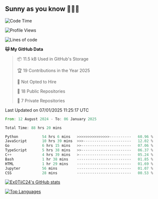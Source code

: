 ## Sunny as you know 🫨🫨👋

<!--START_SECTION:waka-->
![Code Time](http://img.shields.io/badge/Code%20Time-93%20hrs%205%20mins-blue)

![Profile Views](http://img.shields.io/badge/Profile%20Views-3-blue)

![Lines of code](https://img.shields.io/badge/From%20Hello%20World%20I%27ve%20Written-206.9%20thousand%20lines%20of%20code-blue)

**🐱 My GitHub Data** 

> 📦 11.5 kB Used in GitHub's Storage 
 > 
> 🏆 19 Contributions in the Year 2025
 > 
> 🚫 Not Opted to Hire
 > 
> 📜 18 Public Repositories 
 > 
> 🔑 7 Private Repositories 
 > 

 Last Updated on 07/01/2025 11:25:17 UTC
<!--END_SECTION:waka-->

<!--START_SECTION:code-->

```rust
From: 12 August 2024 - To: 06 January 2025

Total Time: 88 hrs 20 mins

Python           54 hrs 6 mins   >>>>>>>>>>>>>>>----------   60.96 %
JavaScript       10 hrs 39 mins  >>>----------------------   12.02 %
Go               6 hrs 15 mins   >>-----------------------   07.06 %
TypeScript       5 hrs 38 mins   >>-----------------------   06.37 %
C++              4 hrs 39 mins   >------------------------   05.24 %
Bash             1 hr 38 mins    -------------------------   01.85 %
HTML             1 hr 29 mins    -------------------------   01.69 %
Jupyter          56 mins         -------------------------   01.07 %
CSS              28 mins         -------------------------   00.53 %
```

<!--END_SECTION:code-->
<a href="http://www.github.com/Ex0TiiC24"><img src="https://github-readme-stats.vercel.app/api?username=Ex0TiiC24&show_icons=true&hide=&count_private=true&title_color=0891b2&text_color=ffffff&icon_color=0891b2&bg_color=1c1917&hide_border=true&show_icons=true" alt="Ex0TiiC24's GitHub stats" /></a>

<a href="https://github.com/Ex0TiiC24" align="left"><img src="https://github-readme-stats.vercel.app/api/top-langs/?username=Ex0TiiC24&langs_count=10&title_color=0891b2&text_color=ffffff&icon_color=0891b2&bg_color=1c1917&hide_border=true&locale=en&custom_title=Top%20%Languages" alt="Top Languages" /></a>

